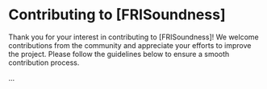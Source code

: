 # Contributing to [FRISoundness]

Thank you for your interest in contributing to [FRISoundness]! We welcome contributions from the
community and appreciate your efforts to improve the project. Please follow the guidelines below
to ensure a smooth contribution process.

...
